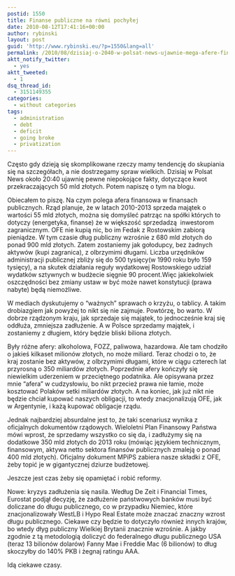 ```yaml
---
postid: 1550
title: Finanse publiczne na równi pochyłej
date: 2010-08-12T17:41:16+00:00
author: rybinski
layout: post
guid: 'http://www.rybinski.eu/?p=1550&lang=all'
permalink: /2010/08/dzisiaj-o-2040-w-polsat-news-ujawnie-mega-afere-finansowa/
aktt_notify_twitter:
  - yes
aktt_tweeted:
  - 1
dsq_thread_id:
  - 3151149355
categories:
  - without categories
tags:
  - administration
  - debt
  - deficit
  - going broke
  - privatization
---
```

Często gdy dzieją się skomplikowane rzeczy mamy tendencję do skupiania się na szczegółach, a nie dostrzegamy spraw wielkich. Dzisiaj w Polsat News około 20:40 ujawnię pewne niepokojące fakty, dotyczące kwot przekraczających 50 mld złotych. Potem napiszę o tym na blogu.

<!--more-->Obiecałem to piszę. Na czym polega afera finansowa w finansach publicznych. Rząd planuje, że w latach 2010-2013 sprzeda majątek o wartości 55 mld złotych, można się domyśleć patrząc na spółki których to dotyczy (energetyka, finanse) że w większość sprzedadzą  inwestorom zagranicznym. OFE nie kupią nic, bo im Fedak z Rostowskim zabiorą pieniądze. W tym czasie dług publiczny wzrośnie z 680 mld złotych do ponad 900 mld złotych. Zatem zostaniemy jak gołodupcy, bez żadnych aktywów (kupi zagranica), z olbrzymimi długami. Liczba urzędników administracji publicznej zbliży się do 500 tysięcy(w 1990 roku było 159 tysięcy), a na skutek działania reguły wydatkowej Rostowskiego udział wydatków sztywnych w budżecie sięgnie 90 procent.Więc jakiekolwiek oszczędności bez zmiany ustaw w być może nawet konstytucji (prawa nabyte) będą niemożliwe.

W mediach dyskutujemy o “ważnych” sprawach o krzyżu, o tablicy. A takim drobiazgiem jak powyżej to nikt się nie zajmuje. Powtórzę, bo warto. W dobrze rządzonym kraju, jak sprzedaje się majątek, to jednocześnie kraj się oddłuża, zmniejsza zadłużenie. A w Polsce sprzedamy majątek, i zostaniemy z długiem, który będzie bliski biliona złotych.

Były różne afery: alkoholowa, FOZZ, paliwowa, hazardowa. Ale tam chodziło o jakieś kilkaset milionów złotych, no może miliard. Teraz chodzi o to, że kraj zostanie bez aktywów, z olbrzymimi długami, które w ciągu czterech lat przyrosną o 350 miliardów złotych. Poprzednie afery kończyły się niewielkim uderzeniem w przeciętnego podatnika. Ale opisywana przez mnie “afera” w cudzysłowiu, bo nikt przecież prawa nie łamie, może kosztować Polaków setki miliardów złotych. A na koniec, jak już nikt nie będzie chciał kupować naszych obligacji, to wtedy znacjonalizują OFE, jak w Argentynie, i każą kupować obligacje rządu.

Jednak najbardziej absurdalne jest to, że taki scenariusz wynika z oficjalnych dokumentów rządowych. Wieloletni Plan Finansowy Państwa mówi wprost, że sprzedamy wszystko co się da, i zadłużymy się na dodatkowe 350 mld złotych do 2013 roku (mówiąc językiem technicznym, finansowym, aktywa netto sektora finansów publicznych zmaleją o ponad 400 mld złotych). Oficjalny dokument MPiPS zabiera nasze składki z OFE, żeby topić je w gigantycznej dziurze budżetowej.

Jeszcze jest czas żeby się opamiętać i robić reformy.

Nowe: kryzys zadłużenia się nasila. Według De Zeit i Financial Times, Eurostat podjął decyzję, że zadłużenie państwowych banków musi być doliczane do długu publicznego, co w przypadku Niemiec, które znacjonalizowały WestLB i Hypo Real Estate może znaczać znaczny wzrost długu publicznego. Ciekawe czy będzie to dotyczyło również innych krajów, bo wtedy dłyg publiczny Wielkiej Brytanii znacznie wzrośnie. A jakby zgodnie z tą metodologią doliczyć do federalnego długu publicznego USA (teraz 13 bilionów dolarów) Fanny Mae i Freddie Mac (6 bilionów) to dług skoczyłby do 140% PKB i żegnaj ratingu AAA.

Idą ciekawe czasy.
